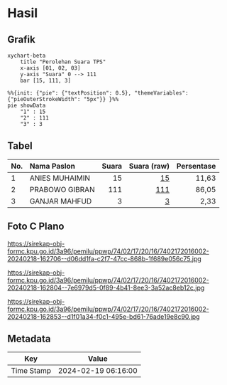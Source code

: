 # Hasil

## Grafik

```mermaid
xychart-beta
    title "Perolehan Suara TPS"
    x-axis [01, 02, 03]
    y-axis "Suara" 0 --> 111
    bar [15, 111, 3]
```

```mermaid
%%{init: {"pie": {"textPosition": 0.5}, "themeVariables": {"pieOuterStrokeWidth": "5px"}} }%%
pie showData
    "1" : 15
    "2" : 111
    "3" : 3
```

## Tabel

| No. | Nama Paslon    | Suara | Suara (raw) | Persentase |
|:--- |:-------------- | -----:| -----------:| ----------:|
| 1   | ANIES MUHAIMIN | 15    | [15][p-1]   | 11,63      |
| 2   | PRABOWO GIBRAN | 111   | [111][p-2]  | 86,05      |
| 3   | GANJAR MAHFUD  | 3     | [3][p-3]    | 2,33       |


[p-1]: https://github.com/gigit-pemilu/pemilu-2024-74-sulawesi-tenggara/blob/main/pilpres/hitung-suara/sub/74-sulawesi-tenggara/sub/02-konawe/sub/17-puriala/sub/2016-wawosanggula/sub/002-tps/sub/paslon-1.txt
[p-2]: https://github.com/gigit-pemilu/pemilu-2024-74-sulawesi-tenggara/blob/main/pilpres/hitung-suara/sub/74-sulawesi-tenggara/sub/02-konawe/sub/17-puriala/sub/2016-wawosanggula/sub/002-tps/sub/paslon-2.txt
[p-3]: https://github.com/gigit-pemilu/pemilu-2024-74-sulawesi-tenggara/blob/main/pilpres/hitung-suara/sub/74-sulawesi-tenggara/sub/02-konawe/sub/17-puriala/sub/2016-wawosanggula/sub/002-tps/sub/paslon-3.txt

## Foto C Plano

https://sirekap-obj-formc.kpu.go.id/3a96/pemilu/ppwp/74/02/17/20/16/7402172016002-20240218-162706--d06dd1fa-c2f7-47cc-868b-1f689e056c75.jpg

https://sirekap-obj-formc.kpu.go.id/3a96/pemilu/ppwp/74/02/17/20/16/7402172016002-20240218-162804--7e6979d5-0f89-4b41-8ee3-3a52ac8eb12c.jpg

https://sirekap-obj-formc.kpu.go.id/3a96/pemilu/ppwp/74/02/17/20/16/7402172016002-20240218-162853--d1f01a34-f0c1-495e-bd61-76ade19e8c90.jpg


## Metadata

| Key        | Value               |
| ---------- | ------------------- |
| Time Stamp | 2024-02-19 06:16:00 |



